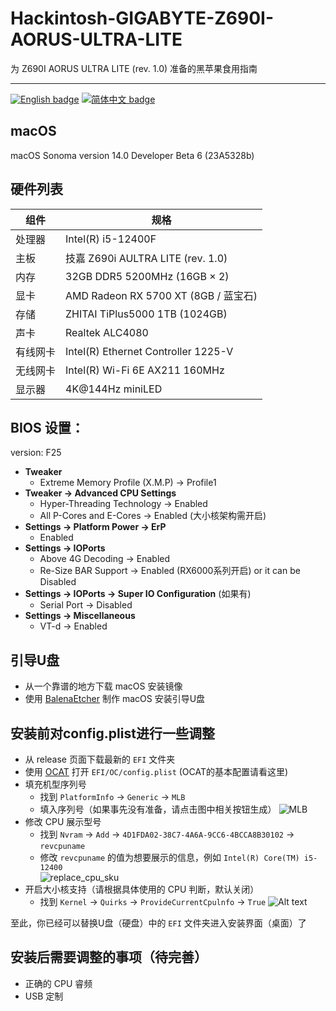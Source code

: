 
# Hackintosh-GIGABYTE-Z690I-AORUS-ULTRA-LITE

为 Z690I AORUS ULTRA LITE (rev. 1.0) 准备的黑苹果食用指南

-----

[![English badge](https://img.shields.io/badge/%E8%8B%B1%E6%96%87-English-blue)](./README.md)
[![简体中文 badge](https://img.shields.io/badge/%E7%AE%80%E4%BD%93%E4%B8%AD%E6%96%87-Simplified%20Chinese-blue)](./README-ZH_CN.md)

## macOS

macOS Sonoma version 14.0 Developer Beta 6 (23A5328b) 

## 硬件列表

| 组件         | 规格                                    |
|--------------|-----------------------------------------|
| 处理器       | Intel(R) i5-12400F                      |
| 主板         | 技嘉 Z690i AULTRA LITE (rev. 1.0)       |
| 内存         | 32GB DDR5 5200MHz (16GB × 2)            |
| 显卡         | AMD Radeon RX 5700 XT (8GB / 蓝宝石)     |
| 存储         | ZHITAI TiPlus5000 1TB (1024GB)           |
| 声卡         | Realtek ALC4080                         |
| 有线网卡     | Intel(R) Ethernet Controller 1225-V |
| 无线网卡     | Intel(R) Wi-Fi 6E AX211 160MHz          |
| 显示器       | 4K@144Hz miniLED                        |

## BIOS 设置：
version: F25

- **Tweaker**
    - Extreme Memory Profile (X.M.P) → Profile1
- **Tweaker → Advanced CPU Settings**
    - Hyper-Threading Technology → Enabled
    - All P-Cores and E-Cores → Enabled (大小核架构需开启)
- **Settings → Platform Power → ErP**
    - Enabled 
- **Settings → IOPorts**
    - Above 4G Decoding → Enabled
    - Re-Size BAR Support → Enabled (RX6000系列开启) or it can be Disabled
- **Settings → IOPorts → Super IO Configuration** (如果有)
    - Serial Port → Disabled
- **Settings → Miscellaneous**
    - VT-d → Enabled

## 引导U盘

- 从一个靠谱的地方下载 macOS 安装镜像 
- 使用 [BalenaEtcher](https://www.balena.io/etcher/) 制作 macOS 安装引导U盘  


## 安装前对config.plist进行一些调整

- 从 release 页面下载最新的 `EFI` 文件夹  
- 使用 [OCAT](https://github.com/ic005k/OCAuxiliaryTools) 打开 `EFI/OC/config.plist` (OCAT的基本配置请看这里)  
- 填充机型序列号
    - 找到 `PlatformInfo` → `Generic` → `MLB` 
    - 填入序列号（如果事先没有准备，请点击图中相关按钮生成）
    ![MLB](./replace_slb.png)
- 修改 CPU 展示型号
    - 找到 `Nvram` → `Add` → `4D1FDA02-38C7-4A6A-9CC6-4BCCA8B30102` → `revcpuname`  
    - 修改 `revcpuname` 的值为想要展示的信息，例如 `Intel(R) Core(TM) i5-12400`  
        ![replace_cpu_sku](image.png)
- 开启大小核支持（请根据具体使用的 CPU 判断，默认关闭）
    - 找到 `Kernel` → `Quirks` → `ProvideCurrentCpulnfo` → `True`
    ![Alt text](image-1.png)


至此，你已经可以替换U盘（硬盘）中的 `EFI` 文件夹进入安装界面（桌面）了

## 安装后需要调整的事项（待完善）
- 正确的 CPU 睿频
- USB 定制